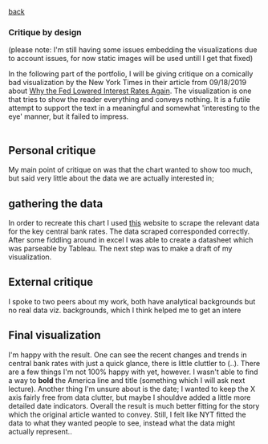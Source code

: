 [back](https://portfolio.jakobs.dev)
### Critique by design

(please note: I'm still having some issues embedding the visualizations due to account issues, for now static images will be used untill I get that fixed)

In the following part of the portfolio, I will be giving critique on a comically bad visualization by the New York Times in their article from 09/18/2019 about [Why the Fed Lowered Interest Rates Again](https://www.nytimes.com/interactive/2019/09/18/business/economy/fed-second-rate-cut.html). The visualization is one that tries to show the reader everything and conveys nothing. It is a futile attempt to support the text in a meaningful and somewhat 'interesting to the eye' manner, but it failed to impress.<br><br>

## Personal critique
My main point of critique on was that the chart wanted to show too much, but said very little about the data we are actually interested in; 

## gathering the data
In order to recreate this chart I used [this](https://countryeconomy.com/key-rates) website to scrape the relevant data for the key central bank rates. The data scraped corresponded correctly. After some fiddling around in excel I was able to create a datasheet which was parseable by Tableau. The next step was to make a draft of my visualization. 

## External critique
I spoke to two peers about my work, both have analytical backgrounds but no real data viz. backgrounds, which I think helped me to get an intere

## Final visualization
I'm happy with the result. One can see the recent changes and trends in central bank rates with just a quick glance, there is little cluttler to (..). There are a few things I'm not 100% happy with yet, however. I wasn't able to find a way to **bold** the America line and title (something which I will ask next lecture). Another thing I'm unsure about is the date; I wanted to keep the X axis fairly free from data clutter, but maybe I shouldve added a little more detailed date indicators. Overall the result is much better fitting for the story which the original article wanted to convey. Still, I felt like NYT fitted the data to what they wanted people to see, instead what the data might actually represent..


